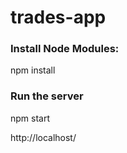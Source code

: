 # trades-app

### Install Node Modules:

npm install

### Run the server

npm start

http://localhost/


